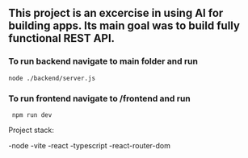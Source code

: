 ## This project is an excercise in using AI for building apps. Its main goal was to build fully functional REST API.

### To run backend navigate to main folder and run 

```
node ./backend/server.js
```

### To run frontend navigate to **/frontend** and run  

```
 npm run dev
```

Project stack:

-node
-vite
-react
-typescript
-react-router-dom
